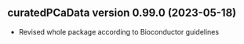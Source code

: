 ## curatedPCaData version 0.99.0 (2023-05-18)

* Revised whole package according to Bioconductor guidelines

